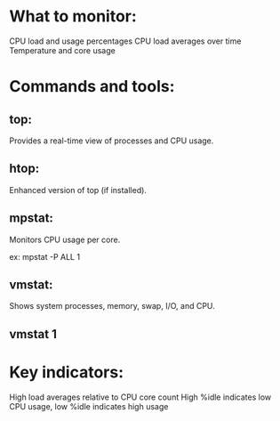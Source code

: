 # What to monitor:
CPU load and usage percentages
CPU load averages over time
Temperature and core usage
# Commands and tools:
## top:
Provides a real-time view of processes and CPU usage.

## htop:
Enhanced version of top (if installed).
## mpstat: 
Monitors CPU usage per core.

ex: mpstat -P ALL 1
## vmstat: 
Shows system processes, memory, swap, I/O, and CPU.

## vmstat 1

# Key indicators:
High load averages relative to CPU core count
High %idle indicates low CPU usage, low %idle indicates high usage
